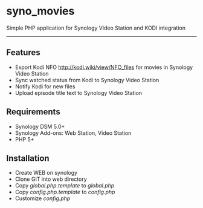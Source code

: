 # syno_movies
Simple PHP application for Synology Video Station and KODI integration

------------------------------------------------------------
## Features
*	Export Kodi NFO <http://kodi.wiki/view/NFO_files> for movies in Synology Video Station
*	Sync watched status from Kodi to Synology Video Station
*	Notify Kodi for new files
*	Upload episode title text to Synology Video Station

## Requirements
*	Synology DSM 5.0+
*	Synology Add-ons: Web Station, Video Station
*	PHP 5+

## Installation
*	Create WEB on synology
*	Clone GIT into web directory
*	Copy _global.php.template_ to _global.php_
*	Copy _config.php.template_ to _config.php_
*	Customize _config.php_
